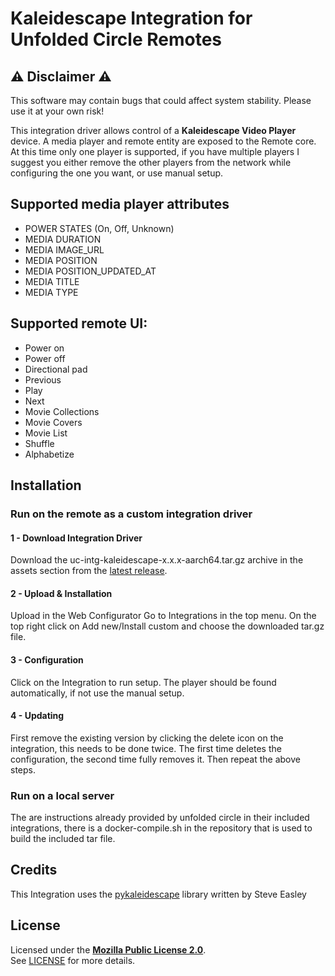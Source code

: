 # Kaleidescape Integration for Unfolded Circle Remotes

## ⚠️ Disclaimer ⚠️


This software may contain bugs that could affect system stability. Please use it at your own risk!


This integration driver allows control of a **Kaleidescape Video Player** device. A media player and remote entity are exposed to the Remote core. At this time only one player is supported, if you have multiple players
I suggest you either remove the other players from the network while configuring the one you want, or use manual setup.


## Supported media player attributes

- POWER STATES (On, Off, Unknown)
- MEDIA DURATION
- MEDIA IMAGE_URL
- MEDIA POSITION
- MEDIA POSITION_UPDATED_AT
- MEDIA TITLE
- MEDIA TYPE

## Supported **remote** UI:

- Power on
- Power off
- Directional pad
- Previous
- Play
- Next
- Movie Collections
- Movie Covers
- Movie List
- Shuffle
- Alphabetize

## Installation

### Run on the remote as a custom integration driver

#### 1 - Download Integration Driver
Download the uc-intg-kaleidescape-x.x.x-aarch64.tar.gz archive in the assets section from the [latest release](https://github.com/johncarey70/uc-integration-kaleidescape/releases/latest).

#### 2 - Upload & Installation
Upload in the Web Configurator
Go to Integrations in the top menu. On the top right click on Add new/Install custom and choose the downloaded tar.gz file.

#### 3 - Configuration
Click on the Integration to run setup. The player should be found automatically, if not use the manual setup.

#### 4 - Updating
First remove the existing version by clicking the delete icon on the integration, this needs to be done twice. The first time deletes the configuration, the second time fully removes it. Then repeat the above steps.

### Run on a local server
The are instructions already provided by unfolded circle in their included integrations, there is a docker-compile.sh in the repository that is used to build the included tar file.

## Credits
This Integration uses the [pykaleidescape](https://github.com/SteveEasley/pykaleidescape) library written by Steve Easley

## License

Licensed under the [**Mozilla Public License 2.0**](https://choosealicense.com/licenses/mpl-2.0/).  
See [LICENSE](LICENSE) for more details.

